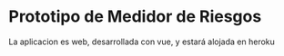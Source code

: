 # Prototipo de Medidor de Riesgos

La aplicacion es web, desarrollada con vue, y estará alojada en heroku
